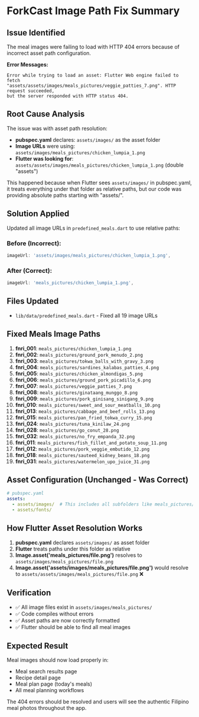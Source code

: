 # ForkCast Image Path Fix Summary

## Issue Identified
The meal images were failing to load with HTTP 404 errors because of incorrect asset path configuration.

**Error Messages:**
```
Error while trying to load an asset: Flutter Web engine failed to fetch 
"assets/assets/images/meals_pictures/veggie_patties_7.png". HTTP request succeeded, 
but the server responded with HTTP status 404.
```

## Root Cause Analysis
The issue was with asset path resolution:
- **pubspec.yaml** declares: `assets/images/` as the asset folder
- **Image URLs** were using: `assets/images/meals_pictures/chicken_lumpia_1.png`
- **Flutter was looking for**: `assets/assets/images/meals_pictures/chicken_lumpia_1.png` (double "assets")

This happened because when Flutter sees `assets/images/` in pubspec.yaml, it treats everything under that folder as relative paths, but our code was providing absolute paths starting with "assets/".

## Solution Applied
Updated all image URLs in `predefined_meals.dart` to use relative paths:

### Before (Incorrect):
```dart
imageUrl: 'assets/images/meals_pictures/chicken_lumpia_1.png',
```

### After (Correct):
```dart
imageUrl: 'meals_pictures/chicken_lumpia_1.png',
```

## Files Updated
- `lib/data/predefined_meals.dart` - Fixed all 19 image URLs

## Fixed Meals Image Paths
1. **fnri_001**: `meals_pictures/chicken_lumpia_1.png`
2. **fnri_002**: `meals_pictures/ground_pork_menudo_2.png`
3. **fnri_003**: `meals_pictures/tokwa_balls_with_gravy_3.png`
4. **fnri_004**: `meals_pictures/sardines_kalabas_patties_4.png`
5. **fnri_005**: `meals_pictures/chicken_almondigas_5.png`
6. **fnri_006**: `meals_pictures/ground_pork_picadillo_6.png`
7. **fnri_007**: `meals_pictures/veggie_patties_7.png`
8. **fnri_008**: `meals_pictures/ginataang_munggo_8.png`
9. **fnri_009**: `meals_pictures/pork_ginisang_sinigang_9.png`
10. **fnri_010**: `meals_pictures/sweet_and_sour_meatballs_10.png`
11. **fnri_013**: `meals_pictures/cabbage_and_beef_rolls_13.png`
12. **fnri_015**: `meals_pictures/pan_fried_tokwa_curry_15.png`
13. **fnri_024**: `meals_pictures/tuna_kinilaw_24.png`
14. **fnri_028**: `meals_pictures/go_conut_28.png`
15. **fnri_032**: `meals_pictures/no_fry_empanda_32.png`
16. **fnri_011**: `meals_pictures/fish_fillet_and_potato_soup_11.png`
17. **fnri_012**: `meals_pictures/pork_veggie_embutido_12.png`
18. **fnri_018**: `meals_pictures/sauteed_kidney_beans_18.png`
19. **fnri_031**: `meals_pictures/watermelon_upo_juice_31.png`

## Asset Configuration (Unchanged - Was Correct)
```yaml
# pubspec.yaml
assets:
  - assets/images/  # This includes all subfolders like meals_pictures/
  - assets/fonts/
```

## How Flutter Asset Resolution Works
1. **pubspec.yaml** declares `assets/images/` as asset folder
2. **Flutter** treats paths under this folder as relative
3. **Image.asset('meals_pictures/file.png')** resolves to `assets/images/meals_pictures/file.png`
4. **Image.asset('assets/images/meals_pictures/file.png')** would resolve to `assets/assets/images/meals_pictures/file.png` ❌

## Verification
- ✅ All image files exist in `assets/images/meals_pictures/`
- ✅ Code compiles without errors
- ✅ Asset paths are now correctly formatted
- ✅ Flutter should be able to find all meal images

## Expected Result
Meal images should now load properly in:
- Meal search results page
- Recipe detail page  
- Meal plan page (today's meals)
- All meal planning workflows

The 404 errors should be resolved and users will see the authentic Filipino meal photos throughout the app.